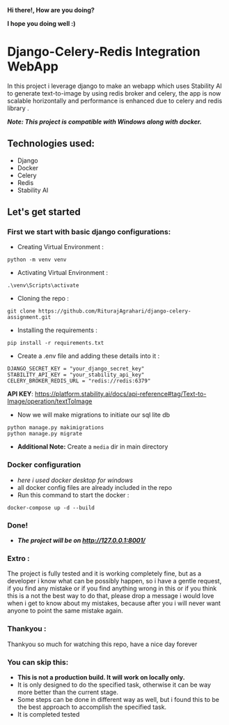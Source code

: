 __Hi there!, How are you doing?__

__I hope you doing well :)__

# Django-Celery-Redis Integration WebApp
In this project i leverage django to make an webapp which uses Stability AI to generate text-to-image by using redis
broker and celery, the app is now scalable horizontally and performance is enhanced due to celery and redis library
.

___Note: This project is compatible with Windows along with docker.___

## Technologies used:
* Django
* Docker
* Celery
* Redis
* Stability AI

## Let's get started
### First we start with basic django configurations:

*  Creating Virtual Environment :

```python -m venv venv```

* Activating Virtual Environment :

```.\venv\Scripts\activate```

* Cloning the repo :

```git clone https://github.com/RiturajAgrahari/django-celery-assignment.git```

* Installing the requirements :

```pip install -r requirements.txt```

* Create a .env file and adding these details into it :

```
DJANGO_SECRET_KEY = "your_django_secret_key"
STABILITY_API_KEY = "your_stability_api_key"
CELERY_BROKER_REDIS_URL = "redis://redis:6379"
```

__API KEY__: https://platform.stability.ai/docs/api-reference#tag/Text-to-Image/operation/textToImage

* Now we will make migrations to initiate our sql lite db
```
python manage.py makimigrations
python manage.py migrate
```

* __Additional Note:__ Create a `media` dir in main directory

### Docker configuration
* _here i used docker desktop for windows_
* all docker config files are already included in the repo
* Run this command to start the docker :

```docker-compose up -d --build```

### Done!
* ___The project will be on http://127.0.0.1:8001/___

### Extro :
The project is fully tested and it is working completely fine, but as a developer i know what can 
be possibly happen, so i have a gentle request, if you find any mistake or if you find anything wrong in this
or if you think this is a not the best way to do that, please drop a message i would love when i get to know about 
my mistakes, because after you i will never want anyone to point the same mistake again.


### Thankyou :
Thankyou so much for watching this repo, have a nice day forever

### You can skip this:
* __This is not a production build. It will work on locally only.__
* It is only designed to do the specified task, otherwise it can be way more better than the current stage.
* Some steps can be done in different way as well, but i found this to be the best approach to accomplish the specified task.
* It is completed tested
